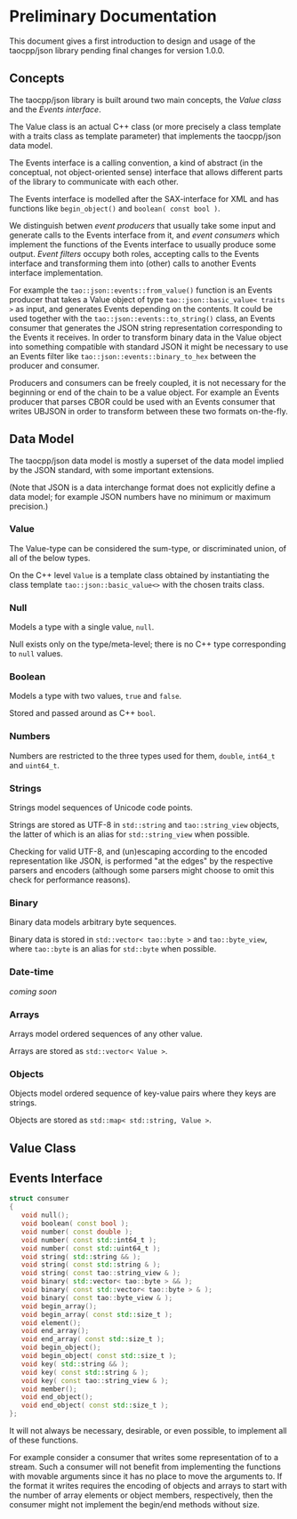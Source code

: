 # Preliminary Documentation

This document gives a first introduction to design and usage of the taocpp/json library pending final changes for version 1.0.0.

## Concepts

The taocpp/json library is built around two main concepts, the *Value class* and the *Events interface*.

The Value class is an actual C++ class (or more precisely a class template with a traits class as template parameter) that implements the taocpp/json data model.

The Events interface is a calling convention, a kind of abstract (in the conceptual, not object-oriented sense) interface that allows different parts of the library to communicate with each other.

The Events interface is modelled after the SAX-interface for XML and has functions like `begin_object()` and `boolean( const bool )`.

We distinguish betwen *event producers* that usually take some input and generate calls to the Events interface from it, and *event consumers* which implement the functions of the Events interface to usually produce some output.
*Event filters* occupy both roles, accepting calls to the Events interface and transforming them into (other) calls to another Events interface implementation.

For example the `tao::json::events::from_value()` function is an Events producer that takes a Value object of type `tao::json::basic_value< traits >` as input, and generates Events depending on the contents.
It could be used together with the `tao::json::events::to_string()` class, an Events consumer that generates the JSON string representation corresponding to the Events it receives.
In order to transform binary data in the Value object into something compatible with standard JSON it might be necessary to use an Events filter like `tao::json::events::binary_to_hex` between the producer and consumer.

Producers and consumers can be freely coupled, it is not necessary for the beginning or end of the chain to be a value object.
For example an Events producer that parses CBOR could be used with an Events consumer that writes UBJSON in order to transform between these two formats on-the-fly.

## Data Model

The taocpp/json data model is mostly a superset of the data model implied by the JSON standard, with some important extensions.

(Note that JSON is a data interchange format does not explicitly define a data model; for example JSON numbers have no minimum or maximum precision.)

### Value

The Value-type can be considered the sum-type, or discriminated union, of all of the below types.

On the C++ level `Value` is a template class obtained by instantiating the class template `tao::json::basic_value<>` with the chosen traits class.

### Null

Models a type with a single value, `null`.

Null exists only on the type/meta-level; there is no C++ type corresponding to `null` values.

### Boolean

Models a type with two values, `true` and `false`.

Stored and passed around as C++ `bool`.

### Numbers

Numbers are restricted to the three types used for them, `double`, `int64_t` and `uint64_t`.

### Strings

Strings model sequences of Unicode code points.

Strings are stored as UTF-8 in `std::string` and `tao::string_view` objects, the latter of which is an alias for `std::string_view` when possible.

Checking for valid UTF-8, and (un)escaping according to the encoded representation like JSON, is performed "at the edges" by the respective parsers and encoders (although some parsers might choose to omit this check for performance reasons).

### Binary

Binary data models arbitrary byte sequences.

Binary data is stored in `std::vector< tao::byte >` and `tao::byte_view`, where `tao::byte` is an alias for `std::byte` when possible.

### Date-time

*coming soon*

### Arrays

Arrays model ordered sequences of any other value.

Arrays are stored as `std::vector< Value >`.

### Objects

Objects model ordered sequence of key-value pairs where they keys are strings.

Objects are stored as `std::map< std::string, Value >`.

## Value Class

## Events Interface

```c++
struct consumer
{
   void null();
   void boolean( const bool );
   void number( const double );
   void number( const std::int64_t );
   void number( const std::uint64_t );
   void string( std::string && );
   void string( const std::string & );
   void string( const tao::string_view & );
   void binary( std::vector< tao::byte > && );
   void binary( const std::vector< tao::byte > & );
   void binary( const tao::byte_view & );
   void begin_array();
   void begin_array( const std::size_t );
   void element();
   void end_array();
   void end_array( const std::size_t );
   void begin_object();
   void begin_object( const std::size_t );
   void key( std::string && );
   void key( const std::string & );
   void key( const tao::string_view & );
   void member();
   void end_object();
   void end_object( const std::size_t );
};
```

It will not always be necessary, desirable, or even possible, to implement all of these functions.

For example consider a consumer that writes some representation of to a stream.
Such a consumer will not benefit from implementing the functions with movable arguments since it has no place to move the arguments to.
If the format it writes requires the encoding of objects and arrays to start with the number of array elements or object members, respectively, then the consumer might not implement the begin/end methods without size.
